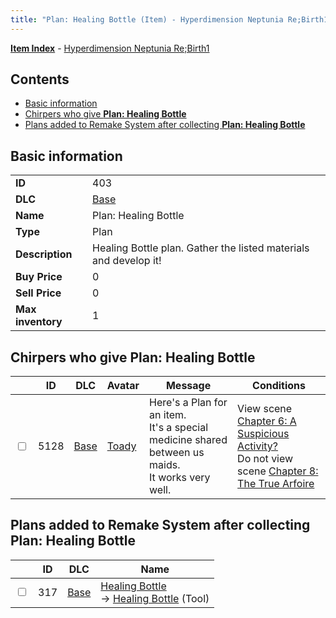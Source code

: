 ```yaml
---
title: "Plan: Healing Bottle (Item) - Hyperdimension Neptunia Re;Birth1"
---
```


[**Item Index**](/neptunia/rb1/item/index.html) - [Hyperdimension Neptunia Re;Birth1](/neptunia/rb1)

## Contents

- [Basic information](#basic-information)
- [Chirpers who give **Plan: Healing Bottle**](#chirpers-who-give-plan-healing-bottle)
- [Plans added to Remake System after collecting **Plan: Healing Bottle**](#plans-added-to-remake-system-after-collecting-plan-healing-bottle)

## Basic information

|   |   |
| -- | -- |
| **ID** | 403 |
| **DLC** | [Base](/neptunia/rb1/dlc/1-base.html) |
| **Name** | Plan: Healing Bottle |
| **Type** | Plan |
| **Description** | Healing Bottle plan. Gather the listed materials and develop it! |
| **Buy Price** | 0 |
| **Sell Price** | 0 |
| **Max inventory** | 1 |

## Chirpers who give **Plan: Healing Bottle**

|    | ID | DLC | Avatar | Message | Conditions |
| -- | -- | --- | ------ | ------- | ---------- |
| <input type="checkbox" id="rb1-chirper-event-1-5128" class="trackbox" /> | 5128 | [Base](/neptunia/rb1/dlc/1-base.html) | [Toady](/neptunia/rb1/avatar/1-234-toady.html) | Here's a Plan for an item.<br />It's a special medicine shared between us maids.<br />It works very well. | View scene [Chapter 6: A Suspicious Activity?](/neptunia/rb1/scene/1-608-chapter-6-a-suspicious-activity.html)<br />Do not view scene [Chapter 8: The True Arfoire](/neptunia/rb1/scene/1-807-chapter-8-the-true-arfoire.html) |

## Plans added to Remake System after collecting **Plan: Healing Bottle**

|    | ID | DLC | Name |
| -- | -- | --- | ---- |
| <input type="checkbox" id="rb1-remake-1-317" class="trackbox" /> | 317 | [Base](/neptunia/rb1/dlc/1-base.html) | [Healing Bottle](/neptunia/rb1/remake/1-317-healing-bottle.html)<br />→ [Healing Bottle](/neptunia/rb1/item/1-4-healing-bottle.html) (Tool) |